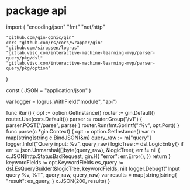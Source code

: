 # package api

import (
	"encoding/json"
	"fmt"
	"net/http"

	"github.com/gin-gonic/gin"
	cors "github.com/rs/cors/wrapper/gin"
	"github.com/sirupsen/logrus"
	"gitlab.visc.com/interactive-machine-learning-mvp/parser-query/pkg/dsl"
	"gitlab.visc.com/interactive-machine-learning-mvp/parser-query/pkg/option"
)

const (
	JSON = "application/json"
)

var logger = logrus.WithField("module", "api")

func Run() {
	opt := option.GetInstance()
	router := gin.Default()
	router.Use(cors.Default())
	parser := router.Group("/v1")
	{
		parser.POST("/parse", parse)
	}
	router.Run(fmt.Sprintf(":%v", opt.Port))
}
func parse(c *gin.Context) {
	opt := option.GetInstance()
	var m map[string]string
	c.BindJSON(&m)
	query_raw := m["query"]
	logger.Infof("Query input: %v", query_raw)
	logicTree := dsl.LogicEntry{}
	if err := json.Unmarshal([]byte(query_raw), &logicTree); err != nil {
		c.JSON(http.StatusBadRequest, gin.H{
			"error": err.Error(),
		})
		return
	}
	keywordFields := opt.KeywordFields
	es_query := dsl.EsQueryBuilder(&logicTree, keywordFields, nil)
	logger.Debugf("Input query %v, %T", query_raw, query_raw)
	var results = map[string]string{
		"result": es_query,
	}
	c.JSON(200, results)
}
